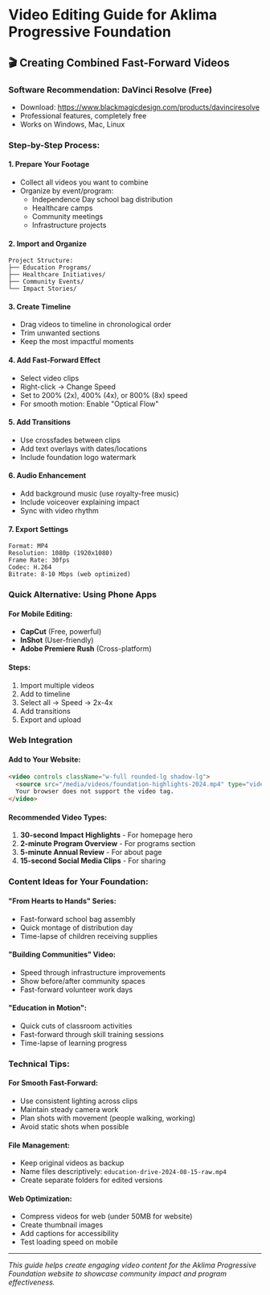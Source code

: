 # Video Editing Guide for Aklima Progressive Foundation

## 🎬 Creating Combined Fast-Forward Videos

### Software Recommendation: DaVinci Resolve (Free)
- Download: https://www.blackmagicdesign.com/products/davinciresolve
- Professional features, completely free
- Works on Windows, Mac, Linux

### Step-by-Step Process:

#### 1. **Prepare Your Footage**
- Collect all videos you want to combine
- Organize by event/program:
  - Independence Day school bag distribution
  - Healthcare camps
  - Community meetings
  - Infrastructure projects

#### 2. **Import and Organize**
```
Project Structure:
├── Education Programs/
├── Healthcare Initiatives/
├── Community Events/
└── Impact Stories/
```

#### 3. **Create Timeline**
- Drag videos to timeline in chronological order
- Trim unwanted sections
- Keep the most impactful moments

#### 4. **Add Fast-Forward Effect**
- Select video clips
- Right-click → Change Speed
- Set to 200% (2x), 400% (4x), or 800% (8x) speed
- For smooth motion: Enable "Optical Flow"

#### 5. **Add Transitions**
- Use crossfades between clips
- Add text overlays with dates/locations
- Include foundation logo watermark

#### 6. **Audio Enhancement**
- Add background music (use royalty-free music)
- Include voiceover explaining impact
- Sync with video rhythm

#### 7. **Export Settings**
```
Format: MP4
Resolution: 1080p (1920x1080)
Frame Rate: 30fps
Codec: H.264
Bitrate: 8-10 Mbps (web optimized)
```

### Quick Alternative: Using Phone Apps

#### **For Mobile Editing:**
- **CapCut** (Free, powerful)
- **InShot** (User-friendly)
- **Adobe Premiere Rush** (Cross-platform)

#### **Steps:**
1. Import multiple videos
2. Add to timeline
3. Select all → Speed → 2x-4x
4. Add transitions
5. Export and upload

### Web Integration

#### **Add to Your Website:**
```html
<video controls className="w-full rounded-lg shadow-lg">
  <source src="/media/videos/foundation-highlights-2024.mp4" type="video/mp4">
  Your browser does not support the video tag.
</video>
```

#### **Recommended Video Types:**
1. **30-second Impact Highlights** - For homepage hero
2. **2-minute Program Overview** - For programs section
3. **5-minute Annual Review** - For about page
4. **15-second Social Media Clips** - For sharing

### Content Ideas for Your Foundation:

#### **"From Hearts to Hands" Series:**
- Fast-forward school bag assembly
- Quick montage of distribution day
- Time-lapse of children receiving supplies

#### **"Building Communities" Video:**
- Speed through infrastructure improvements
- Show before/after community spaces
- Fast-forward volunteer work days

#### **"Education in Motion":**
- Quick cuts of classroom activities
- Fast-forward through skill training sessions
- Time-lapse of learning progress

### Technical Tips:

#### **For Smooth Fast-Forward:**
- Use consistent lighting across clips
- Maintain steady camera work
- Plan shots with movement (people walking, working)
- Avoid static shots when possible

#### **File Management:**
- Keep original videos as backup
- Name files descriptively: `education-drive-2024-08-15-raw.mp4`
- Create separate folders for edited versions

#### **Web Optimization:**
- Compress videos for web (under 50MB for website)
- Create thumbnail images
- Add captions for accessibility
- Test loading speed on mobile

---

*This guide helps create engaging video content for the Aklima Progressive Foundation website to showcase community impact and program effectiveness.*
